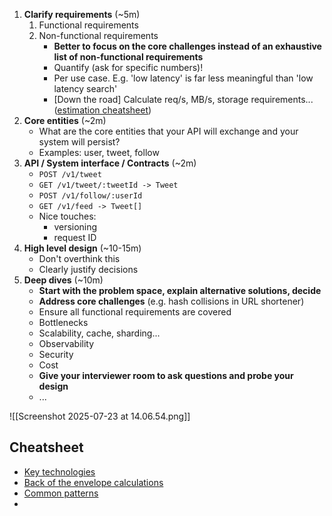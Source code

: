 
1. **Clarify requirements** (~5m)
	1. Functional requirements
	2. Non-functional requirements
		- **Better to focus on the core challenges instead of an exhaustive list of non-functional requirements**
		- Quantify (ask for specific numbers)!
		- Per use case. E.g. 'low latency' is far less meaningful than 'low latency search'
		- [Down the road] Calculate req/s, MB/s, storage requirements... ([estimation cheatsheet](https://www.hellointerview.com/blog/mastering-estimation))
2. **Core entities** (~2m)
	- What are the core entities that your API will exchange and your system will persist?
	- Examples: user, tweet, follow
3. **API / System interface / Contracts** (~2m)
	- `POST /v1/tweet`
	- `GET /v1/tweet/:tweetId -> Tweet`
	- `POST /v1/follow/:userId`
	- `GET /v1/feed -> Tweet[]`
	- Nice touches:
		- versioning
		- request ID
4. **High level design** (~10-15m)
	- Don't overthink this
	- Clearly justify decisions
5. **Deep dives** (~10m)
	- **Start with the problem space, explain alternative solutions, decide**
	- **Address core challenges** (e.g. hash collisions in URL shortener)
	- Ensure all functional requirements are covered
	- Bottlenecks
	- Scalability, cache, sharding...
	- Observability
	- Security
	- Cost
	- **Give your interviewer room to ask questions and probe your design**
	- ...

![[Screenshot 2025-07-23 at 14.06.54.png]]

## Cheatsheet

- [Key technologies](https://www.hellointerview.com/learn/system-design/in-a-hurry/key-technologies)
- [Back of the envelope calculations](https://www.hellointerview.com/blog/mastering-estimation)
- [Common patterns](https://www.hellointerview.com/learn/system-design/in-a-hurry/patterns)
- 